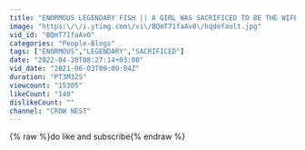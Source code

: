 ```yaml
---
title: "ENORMOUS LEGENDARY FISH || A GIRL WAS SACRIFICED TO BE THE WIFE OF THE SEA GOD"
image: "https:\/\/i.ytimg.com\/vi\/BQmT71faAv0\/hqdefault.jpg"
vid_id: "BQmT71faAv0"
categories: "People-Blogs"
tags: ["ENORMOUS","LEGENDARY","SACRIFICED"]
date: "2022-04-20T08:27:14+03:00"
vid_date: "2021-06-03T09:00:04Z"
duration: "PT3M32S"
viewcount: "15305"
likeCount: "140"
dislikeCount: ""
channel: "CROW NEST"
---
```

{% raw %}do like and subscribe{% endraw %}
